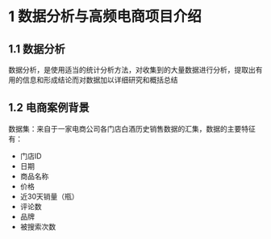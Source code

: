 # 1 数据分析与高频电商项目介绍

## 1.1 数据分析

数据分析，是使用适当的统计分析方法，对收集到的大量数据进行分析，提取出有用的信息和形成结论而对数据加以详细研究和概括总结

## 1.2 电商案例背景

数据集：来自于一家电商公司各门店白酒历史销售数据的汇集，数据的主要特征有：

* 门店ID
* 日期
* 商品名称
* 价格
* 近30天销量（瓶）
* 评论数
* 品牌
* 被搜索次数



